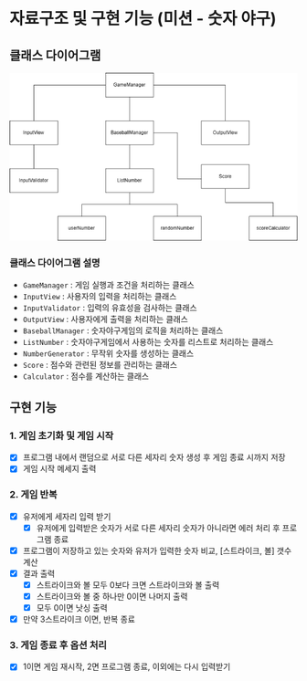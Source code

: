# 자료구조 및 구현 기능 (미션 - 숫자 야구)

## 클래스 다이어그램
![class diagram.png](image%2Fclass_diagram.png)

### 클래스 다이어그램 설명
  - `GameManager` : 게임 실행과 조건을 처리하는 클래스
  - `InputView` : 사용자의 입력을 처리하는 클래스
  - `InputValidator` : 입력의 유효성을 검사하는 클래스
  - `OutputView` : 사용자에게 출력을 처리하는 클래스
  - `BaseballManager` : 숫자야구게임의 로직을 처리하는 클래스
  - `ListNumber` : 숫자야구게임에서 사용하는 숫자를 리스트로 처리하는 클래스
  - `NumberGenerator` : 무작위 숫자를 생성하는 클래스
  - `Score` : 점수와 관련된 정보를 관리하는 클래스
  - `Calculator` : 점수를 계산하는 클래스

## 구현 기능

### 1. 게임 초기화 및 게임 시작
   
  - [x] 프로그램 내에서 랜덤으로 서로 다른 세자리 숫자 생성 후 게임 종료 시까지 저장
  - [x] 게임 시작 메세지 출력

### 2. 게임 반복
   
  - [x] 유저에게 세자리 입력 받기
    - [x] 유저에게 입력받은 숫자가 서로 다른 세자리 숫자가 아니라면 에러 처리 후 프로그램 종료    
  - [x] 프로그램이 저장하고 있는 숫자와 유저가 입력한 숫자 비교, [스트라이크, 볼] 갯수 계산
  - [x] 결과 출력
    - [x] 스트라이크와 볼 모두 0보다 크면 스트라이크와 볼 출력
    - [x] 스트라이크와 볼 중 하나만 0이면 나머지 출력
    - [x] 모두 0이면 낫싱 출력
  - [x] 만약 3스트라이크 이면, 반복 종료

### 3. 게임 종료 후 옵션 처리
- [x] 1이면 게임 재시작, 2면 프로그램 종료, 이외에는 다시 입력받기
